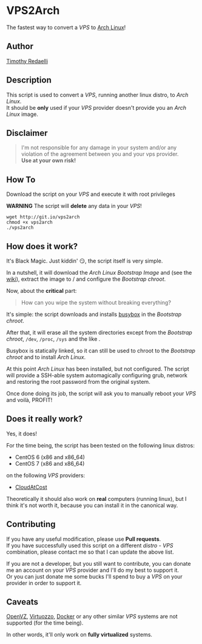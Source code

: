 VPS2Arch
========

The fastest way to convert a _VPS_ to [Arch Linux](https://www.archlinux.org/)!

Author
------

[Timothy Redaelli](mailto:tredaelli@archlinux.info)

Description
-----------

This script is used to convert a _VPS_, running another linux distro, to _Arch Linux_.  
It should be **only** used if your _VPS_ provider doesn't provide you an _Arch Linux_ image.

Disclaimer
----------

> I'm not responsible for any damage in your system and/or any violation of the agreement between you and your vps provider.  
> **Use at your own risk!**

How To
------

Download the script on your _VPS_ and execute it with root privileges

**WARNING** The script will **delete** any data in your _VPS_!

	wget http://git.io/vps2arch
	chmod +x vps2arch
	./vps2arch

How does it work?
-----------------

It's Black Magic.
Just kiddin' 😏, the script itself is very simple.

In a nutshell, it will download the _Arch Linux Bootstrap Image_ and (see the [wiki](https://wiki.archlinux.org/index.php/Install_from_existing_Linux#Method_B:_Using_the_Bootstrap_Image_.28recommended.29)),
extract the image to / and configure the _Bootstrap chroot_.

Now, about the **critical** part:

> How can you wipe the system without breaking everything?

It's simple: the script downloads and installs [busybox](http://www.busybox.net/) in the _Bootstrap chroot_.

After that, it will erase all the system directories except from the _Bootstrap chroot_, `/dev`, `/proc`, `/sys` and the like .

Busybox is statically linked, so it can still be used to chroot to the _Bootstrap chroot_ and to install _Arch Linux_.

At this point _Arch Linux_ has been installed, but not configured.
The script will provide a SSH-able system automagically configuring grub, network and restoring the root password from the original system.

Once done doing its job, the script will ask you to manually reboot your _VPS_ and voilà, PROFIT!

Does it really work?
--------------------

Yes, it does!

For the time being, the script has been tested on the following linux distros:

* CentOS 6 (x86 and x86_64)
* CentOS 7 (x86 and x86_64)

on the following _VPS_ providers:

* [CloudAtCost](http://www.cloudatcost.com/)

Theoretically it should also work on **real** computers (running linux), but I think it's not worth it,
because you can install it in the canonical way.

Contributing
------------

If you have any useful modification, please use **Pull requests**.  
If you have successfully used this script on a different _distro_ - _VPS_ combination, please contact me so that I can update the above list.

If you are not a developer, but you still want to contribute, you can donate me an account on your _VPS_ provider and I'll do my best to support it.  
Or you can just donate me some bucks I'll spend to buy a _VPS_ on your provider in order to support it.

Caveats
-------

[OpenVZ](http://openvz.org/), [Virtuozzo](http://www.odin.com/products/virtuozzo/), [Docker](https://www.docker.com/) or any other similar _VPS_ systems are not supported (for the time being).

In other words, it'll only work on **fully virtualized** systems.
